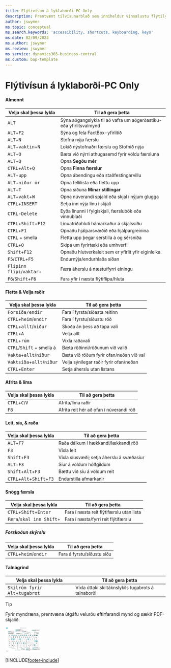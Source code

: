 ```yaml
---
title: Flýtivísun á lyklaborði-PC Only
description: Prentvænt tilvísunarblað sem inniheldur vinsælustu flýtilyklana fyrir tölvunotendur.
author: jswymer
ms.topic: conceptual
ms.search.keywords: 'accessibility, shortcuts, keyboarding, keys'
ms.date: 02/09/2023
ms.author: jswymer
ms.review: jswymer
ms.service: dynamics365-business-central
ms.custom: bap-template
---
```


# <a name="keyboard-quick-reference---pc-only" />Flýtivísun á lyklaborði-PC Only

#### <a name="general" />Almennt

|Velja skal þessa lykla|Til að gera þetta|  
|-|-|
|<kbd>ALT</kbd>|Sýna aðgangslykla til að vafra um aðgerðastiku-eða yfirlitsvalmynd|
|<kbd>ALT</kbd>+<kbd>F2</kbd>|Sýna og fela FactBox-yfirlitið|
|<kbd>ALT</kbd>+<kbd>N</kbd>|Stofna nýja færslu|
|<kbd>ALT</kbd>+<kbd>vaktin</kbd>+<kbd>N</kbd>|Lokið nýstofnaðri færslu og Stofnið nýja|
|<kbd>ALT</kbd>+<kbd>O</kbd>|Bæta við nýrri athugasemd fyrir völdu færsluna|
|<kbd>ALT</kbd>+<kbd>Q</kbd>|Opna **Segðu mér**|
|<kbd>CTRL</kbd>+<kbd>Alt</kbd>+<kbd>Q</kbd>|Opna **Finna færslur**|
|<kbd>ALT</kbd>+<kbd>upp</kbd>|Opna ábendingu eða staðfestingarvillu|
|<kbd>ALT</kbd>+<kbd>niður ör</kbd>|Opna fellilista eða flettu upp|
|<kbd>ALT</kbd>+<kbd>T</kbd>|Opna síðuna **Mínar stillingar**|
|<kbd>ALT</kbd>+<kbd>vakt</kbd>+<kbd>W</kbd>|Opna núverandi spjald eða skjal í nýjum glugga|
|<kbd>CTRL</kbd>+<kbd>INSERT</kbd>|Setja inn nýja línu í skjali|
|<kbd>CTRL</kbd>-<kbd>Delete</kbd>|Eyða línunni í fylgiskjali, færslubók eða vinnublaði|
|<kbd>CTRL</kbd>+<kbd>Shift</kbd>+<kbd>F12</kbd>|Línuatriðahluti hámarkaður á skjalssíðu|
|<kbd>CTRL</kbd>+<kbd>F1</kbd>|Opnaðu hjálparsvæðið eða hjálpargreinina|
|<kbd>CTRL</kbd> + smella|Fletta upp þegar sérstilla á og sérsníða|
|<kbd>CTRL</kbd>+<kbd>O</kbd>|Skipa um fyrirtæki eða umhverfi|
|<kbd>Shift</kbd>+<kbd>F12</kbd>|Opnaðu hlutverkaleit sem er yfirlit yfir eiginleika.|
|<kbd>F5</kbd>/<kbd>CTRL</kbd>+<kbd>F5</kbd>|Endurnýja/endurhlaða síðan|
|<kbd>Flipinn flipi</kbd>/<kbd>vaktar</kbd>+<kbd></kbd>|Færa áherslu á næstu/fyrri einingu|
|<kbd>F6</kbd>/<kbd>Shift</kbd>+<kbd>F6</kbd>|Fara yfir í næsta flýtiflipa/hluta|

#### <a name="navigate--select-rows" />Fletta & Velja raðir

|Velja skal þessa lykla|Til að gera þetta|
|-|-|
|<kbd> Forsíða/endir|Fara í fyrsta/síðasta reitinn|
|<kbd>CTRL</kbd>+<kbd>heim</kbd>/<kbd>endir</kbd>|Fara í fyrstu/síðustu röð|
|<kbd>CTRL</kbd>+<kbd>allt</kbd>/<kbd>niður</kbd>|Skoða án þess að tapa vali|
|<kbd>CTRL</kbd>+<kbd>A</kbd>|Velja allt|
|<kbd>CTRL</kbd>+<kbd>rúm</kbd>|Víxla raðavali|
|<kbd>CTRL</kbd>/<kbd>Shift</kbd> + smella á|Bæta röðinni/röðunum við valið|
|<kbd>Vakta</kbd>+<kbd>allt</kbd>/<kbd>niður</kbd>|Bæta við röðum fyrir ofan/neðan við val|
|<kbd>Vaktsíða</kbd>+<kbd>allt</kbd>/<kbd>niður</kbd>|Velja sýnilegar raðir fyrir ofan/neðan|
|<kbd>CTRL</kbd>+<kbd>Enter</kbd>|Setja áherslu utan listans|

#### <a name="copy--paste" />Afrita & líma

|Velja skal þessa lykla|Til að gera þetta|
|-|-|
|<kbd>CTRL</kbd>+<kbd>C</kbd>/<kbd>V</kbd>|Afrita/líma raðir|
|<kbd>F8</kbd>|Afrita reit hér að ofan í núverandi röð|

#### <a name="search-filter--sort" />Leit, sía, & raða

|Velja skal þessa lykla|Til að gera þetta|
|-|-|
|<kbd>ALT</kbd>+<kbd>F7</kbd>|Raða dálkum í hækkandi/lækkandi röð|
|<kbd>F3</kbd>|Víxla leit|
|<kbd>Shift</kbd>+<kbd>F3</kbd>|Víxla síusvæði; setja áherslu á svæðasíur|
|<kbd>ALT</kbd>+<kbd>F3</kbd>|Síur á völdum hólfgildum|
|<kbd>Shift</kbd>+<kbd>Alt</kbd>+<kbd>F3</kbd>|Bættu við síu á völdum reit|
|<kbd>CTRL</kbd>+<kbd>Alt</kbd>+<kbd>Shift</kbd>+<kbd>F3</kbd>|Endurstilla afmarkanir|

#### <a name="quick-entry" />Snögg færsla

|Velja skal þessa lykla|Til að gera þetta|
|-|-|
|<kbd>CTRL</kbd>+<kbd>Shift</kbd>+<kbd>Enter</kbd>|Fara í næsta reit flýtifærslu utan lista|
|<kbd>Færa</kbd>/<kbd>skal inn Shift</kbd>+<kbd></kbd>|Fara í næsta/fyrri reit flýtifærslu|

##### <a name="report-preview" />Forskoðun skýrslu

|Velja skal þessa lykla|Til að gera þetta|
|-|-|
|<kbd>CTRL</kbd>+<kbd>heim</kbd>/<kbd>endir</kbd>|Fara á fyrstu/síðustu síðu|

#### <a name="numeric-keypad" />Talnagrind

|Velja skal þessa lykla|Til að gera þetta|  
|-|-|
|<kbd>Skilrúm fyrir Alt</kbd>+<kbd>tugabrot</kbd>|Víxla úttaki skiltáknslykils tugabrots á talnaborði|

> [!TIP]
> Fyrir myndræna, prentvæna útgáfu velurðu eftirfarandi mynd og sækir PDF-skjalið.
>
> [![Tákn sem opnar PDF.](media/keyboard_shortcut_inline.png)](media/keyboard_shortcuts.pdf)


[!INCLUDE[footer-include](includes/footer-banner.md)]
